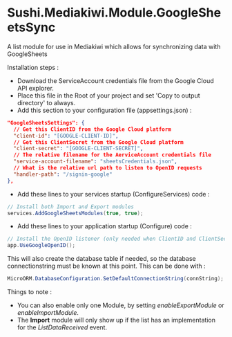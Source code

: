 # Sushi.Mediakiwi.Module.GoogleSheetsSync
A list module for use in Mediakiwi which allows for synchronizing data with GoogleSheets

Installation steps :
* Download the ServiceAccount credentials file from the Google Cloud API explorer.
* Place this file in the Root of your project and set 'Copy to output directory' to always.
* Add this section to your configuration file (appsettings.json) :

```JSON
"GoogleSheetsSettings": {
  // Get this ClientID from the Google Cloud platform
  "client-id": "[GOOGLE-CLIENT-ID]",
  // Get this ClientSecret from the Google Cloud platform
  "client-secret": "[GOOGLE-CLIENT-SECRET]",
  // The relative filename for the AerviceAccount credentials file
  "service-account-filename": "sheetsCredentials.json",
  // What is the relative url path to listen to OpenID requests
  "handler-path": "/signin-google"
},
```

* Add these lines to your services startup (ConfigureServices) code :

```cs
// Install both Import and Export modules
services.AddGoogleSheetsModules(true, true);
```
* Add these lines to your application startup (Configure) code :

```cs
// Install the OpenID listener (only needed when ClientID and ClientSecret are used)
app.UseGoogleOpenID();
```

This will also create the database table if needed, so the database connectionstring must be known at this point.
This can be done with :
```cs
MicroORM.DatabaseConfiguration.SetDefaultConnectionString(connString);
```

Things to note :
* You can also enable only one Module, by setting _enableExportModule_ or _enableImportModule_.
* The **Import** module will only show up if the list has an implementation for the _ListDataReceived_ event.
